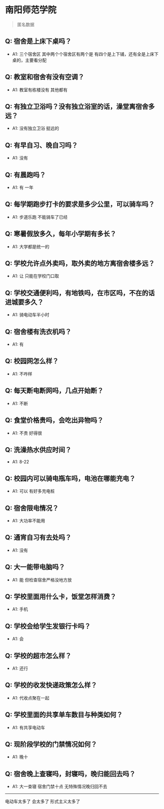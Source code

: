 # 南阳师范学院
> 匿名数据
## Q: 宿舍是上床下桌吗？
- A1: 三个宿舍区  其中两个个宿舍区有两个是  有四个是上下铺，还有全是上床下桌的，主要看分配
## Q: 教室和宿舍有没有空调？
- A1: 教室有栋楼没有 其他都有
## Q: 有独立卫浴吗？没有独立浴室的话，澡堂离宿舍多远？
- A1: 没有独立卫浴 挺远的
## Q: 有早自习、晚自习吗？
- A1: 没有
## Q: 有晨跑吗？
- A1: 有 一年
## Q: 每学期跑步打卡的要求是多少公里，可以骑车吗？
- A1: 步道乐跑 不能骑车了已经
## Q: 寒暑假放多久，每年小学期有多长？
- A1: 大学都是统一的
## Q: 学校允许点外卖吗，取外卖的地方离宿舍楼多远？
- A1: 让  只能在学校门口取
## Q: 学校交通便利吗，有地铁吗，在市区吗，不在的话进城要多久？
- A1: 骑电动车半小时
## Q: 宿舍楼有洗衣机吗？
- A1: 有
## Q: 校园网怎么样？
- A1: 不咋样
## Q: 每天断电断网吗，几点开始断？
- A1: 不断
## Q: 食堂价格贵吗，会吃出异物吗？
- A1: 不贵 好得很
## Q: 洗澡热水供应时间？
- A1: 8-22
## Q: 校园内可以骑电瓶车吗，电池在哪能充电？
- A1: 可以 有好多充电桩
## Q: 宿舍限电情况？
- A1: 大功率不能用
## Q: 通宵自习有去处吗？
- A1: 没有
## Q: 大一能带电脑吗？
- A1: 能 但检查宿舍严格没地方放
## Q: 学校里面用什么卡，饭堂怎样消费？
- A1: 手机
## Q: 学校会给学生发银行卡吗？
- A1: 会
## Q: 学校的超市怎么样？
- A1: 还行
## Q: 学校的收发快递政策怎么样？
- A1: 代收点聚在一起
## Q: 学校里面的共享单车数目与种类如何？
- A1: 有共享电动车
## Q: 现阶段学校的门禁情况如何？
- A1: 晚十
## Q: 宿舍晚上查寝吗，封寝吗，晚归能回去吗？
- A1: 大一查寝 宿舍门禁十点 无特殊情况晚归回不去
***
电动车太多了 会太多了 形式主义太多了
